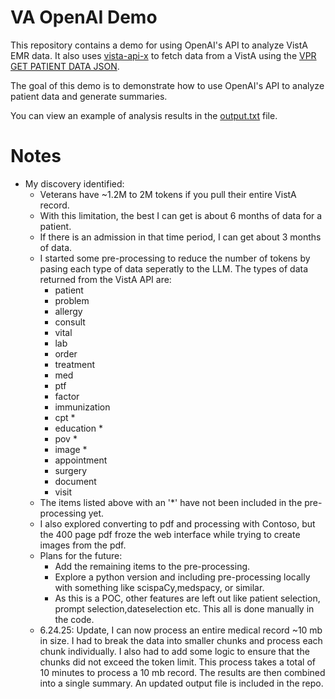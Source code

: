 # VA OpenAI Demo

This repository contains a demo for using OpenAI's API to analyze VistA EMR data. It also uses [vista-api-x](https://github.com/department-of-veterans-affairs/octo-vista-api-x) to fetch data from a VistA using the [VPR GET PATIENT DATA JSON](https://vivian.worldvista.org/vivian-data/8994/8994-3243.html).

The goal of this demo is to demonstrate how to use OpenAI's API to analyze patient data and generate summaries.

You can view an example of analysis results in the [output.txt](./output.txt) file.


# Notes

- My discovery identified:
  - Veterans have ~1.2M to 2M tokens if you pull their entire VistA record.
  - With this limitation, the best I can get is about 6 months of data for a patient.
  - If there is an admission in that time period, I can get about 3 months of data.
  - I started some pre-processing to reduce the number of tokens by pasing each type of data seperatly to the LLM. The types of data returned from the VistA API are:
    - patient
    - problem
    - allergy
    - consult
    - vital
    - lab
    - order
    - treatment
    - med
    - ptf 
    - factor
    - immunization
    - cpt *
    - education *
    - pov *
    - image *
    - appointment
    - surgery
    - document
    - visit
  - The items listed above with an '*' have not been included in the pre-processing yet.
  - I also explored converting to pdf and processing with Contoso, but the 400 page pdf froze the web interface while trying to create images from the pdf. 
  - Plans for the future:
    - Add the remaining items to the pre-processing.
    - Explore a python version and including pre-processing locally with something like scispaCy,medspacy, or similar.
    - As this is a POC, other features are left out like patient selection, prompt selection,dateselection etc. This all is done manually in the code.
  - 6.24.25: Update, I can now process an entire medical record ~10 mb in size. I had to break the data into smaller chunks and process each chunk individually. I also had to add some logic to ensure that the chunks did not exceed the token limit. This process takes a total of 10 minutes to process a 10 mb record. The results are then combined into a single summary. An updated output file is included in the repo. 